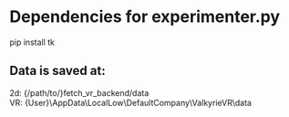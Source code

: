 # Dependencies for experimenter.py
pip install tk


## Data is saved at:  
2d: {/path/to/}fetch_vr_backend/data  
VR: {User}\AppData\LocalLow\DefaultCompany\ValkyrieVR\data  

